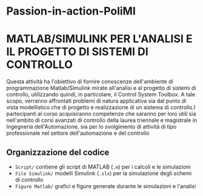 # Passion-in-action-PoliMI

# MATLAB/SIMULINK PER L'ANALISI E IL PROGETTO DI SISTEMI DI CONTROLLO

Questa attività ha l'obiettivo di fornire conoscenze dell'ambiente di programmazione
Matlab/Simulink mirate all'analisi e al progetto di sistemi di controllo, utilizzando quindi,
in particolare, il Control System Toolbox. A tale scopo, verranno affrontati problemi di
natura applicativa sia dal punto di vista modellistico che di progetto e realizzazione di un
sistema di controllo.I partecipanti al corso acquisiranno competenze che saranno per
loro utili sia nell'ambito di corsi avanzati di controllo della laurea triennale e magistrale in
Ingegneria dell'Automazione, sia per lo svolgimento di attività di tipo professionale nel
settore dell'automazione e del controllo

## Organizzazione del codice

- `Script/` contiene gli script di MATLAB (`.m`) per i calcoli e le simulazioni
- `File Simulink/` modelli Simulink (`.slx`) per la simulazione degli schemi di controllo 
- `Figure Matlab/` grafici e figure generate durante le simulazioni e l'analisi
